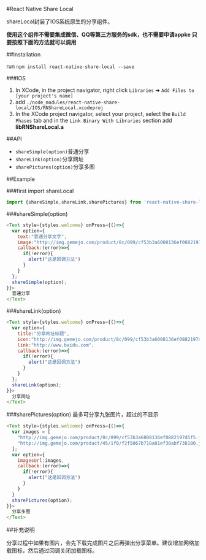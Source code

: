 #React Native Share Local

shareLocal封装了IOS系统原生的分享组件。

**使用这个组件不需要集成微信、QQ等第三方服务的sdk，也不需要申请appke 只要按照下面的方法就可以调用**

##Installation

run `npm install react-native-share-local --save`

###IOS
1. In XCode, in the project navigator, right click `Libraries` ➜ `Add Files to [your project's name]`
2. add `./node_modules/react-native-share-local/IOS/RNShareLocal.xcodeproj`
3. In the XCode project navigator, select your project, select the `Build Phases` tab and in the `Link Binary With Libraries` section add **libRNShareLocal.a**


##API
* `shareSimple(option)`普通分享
* `shareLink(option)`分享网址
* `sharePictures(option)`分享多图

##Example

###first import shareLocal
```js
import {shareSimple,shareLink,sharePictures} from 'react-native-share-local'
```

###shareSimple(option)
```js
<Text style={styles.welcome} onPress={()=>{
  var option={
    text:"普通分享文字",
    image:"http://img.gemejo.com/product/8c/099/cf53b3a6008136ef0882197d5f5.jpg",
    callback:(error)=>{
      if(!error){
        alert("这是回调方法")
      }
    }
  };
  shareSimple(option);
}}>
  普通分享
</Text>
```

###shareLink(option)
```js
<Text style={styles.welcome} onPress={()=>{
  var option={
    title:"分享网址标题",
    icon:"http://img.gemejo.com/product/8c/099/cf53b3a6008136ef0882197d5f5.jpg",
    link:"http://www.baidu.com",
    callback:(error)=>{
      if(!error){
        alert("这是回调方法")
      }
    }
  };
  shareLink(option);
}}>
  分享网址
</Text>
```
###sharePictures(option)
最多可分享九张图片，超过的不显示

```js
<Text style={styles.welcome} onPress={()=>{
  var images = [
    "http://img.gemejo.com/product/8c/099/cf53b3a6008136ef0882197d5f5.jpg",
    "http://img.gemejo.com/product/45/1f0/f2f5067b718a01ef30abf738100.jpg"
  ];
  var option={
    imagesUrl:images,
    callback:(error)=>{
      if(!error){
        alert("这是回调方法")
      }
    }
  }
  sharePictures(option);
}}>
  分享多图
</Text>
```
##补充说明

分享过程中如果有图片，会先下载完成图片之后再弹出分享菜单。建议增加网络加载图标，然后通过回调关闭加载图标。